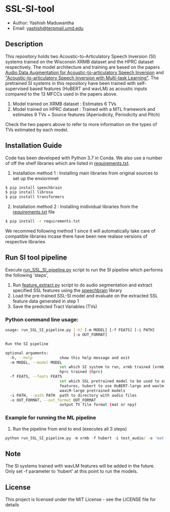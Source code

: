# SSL-SI-tool

* Author: Yashish Maduwantha
* Email: yashish@terpmail.umd.edu

## Description
This repository holds two Acoustic-to-Articulatory Speech Inversion (SI) systems trained on the Wisconsin XRMB dataset and the HPRC dataset respectively. The model architecture and training are based on the papers [Audio Data Augmentation for Acoustic-to-articulatory Speech Inversion](https://arxiv.org/abs/2205.13086) and ["Acoustic-to-articulatory Speech Inversion with Multi-task Learning"](https://www.isca-speech.org/archive/pdfs/interspeech_2022/siriwardena22_interspeech.pdf). The pretrained SI systems in this repository have been trained with self-supervised based features (HuBERT and wavLM) as acoustic inputs compared to the 13 MFCCs used in the papers above.  

1. Model trained on XRMB dataset : Estimates 6 TVs
2. Model trained on HPRC dataset : Trained with a MTL framework and estimates 9 TVs + Source features (Aperiodicity, Periodicity and Pitch)

Check the two papers above to refer to more information on the types of TVs estimated by each model. 

## Installation Guide
Code has been developed with Python 3.7 in Conda. We also use a number of off the shelf libraries which are listed in [requirements.txt](requirements.txt). 

1. Installation method 1 : Installing main libraries from original sources to set up the enviormnet
```bash
$ pip install speechbrain
$ pip install librosa
$ pip install transformers
```
2. Installation method 2 : Installing inidividual libraries from the [requirements.txt](requirements.txt) file
```bash
$ pip install -r requirements.txt
```

We recommed following method 1 since it will automatically take care of compatible libraries incase there have been new realase versions of respective libraries

## Run SI tool pipeline

Execute [run_SSL_SI_pipeline.py](run_SSL_SI_pipeline.py) script 
to run the SI pipeline which performs the following 'steps',

1. Run [feature_extract.py](feature_extract.py) script to do audio segmentation and extract specified SSL features using the [speechbrain](https://github.com/speechbrain/speechbrain/) library
2. Load the pre-trained SSL-SI model and evaluate on the extracted SSL feature data generated in step 1 
3. Save the predicted Tract Variables (TVs)

### Python command line usage:
```bash
usage: run_SSL_SI_pipeline.py [-h] [-m MODEL] [-f FEATS] [-i PATH]
                              [-o OUT_FORMAT]

Run the SI pipeline

optional arguments:
  -h, --help            show this help message and exit
  -m MODEL, --model MODEL
                        set which SI system to run, xrmb trained (xrmb) or
                        hprc trained (hprc)
  -f FEATS, --feats FEATS
                        set which SSL pretrained model to be used to extract
                        features, hubert to use HuBERT-large and wavlm to use
                        wavLM-large pretrained models
  -i PATH, --path PATH  path to directory with audio files
  -o OUT_FORMAT, --out_format OUT_FORMAT
                        output TV file format (mat or npy)

```

### Example for running the ML pipeline

1. Run the pipeline from end to end (executes all 3 steps)
```python
python run_SSL_SI_pipeline.py -m xrmb -f hubert -i test_audio/ -o 'mat'
```

## Note

The SI systems trained with wavLM features will be added in the future. Only set -f parameter to 'hubert' at this point to run the models. 

## License
This project is licensed under the MIT License - see the LICENSE file for details
